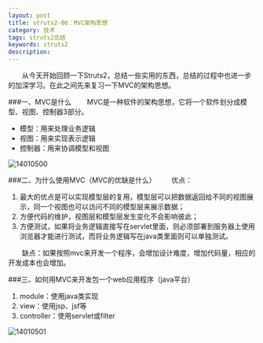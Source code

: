 ```yaml
---
layout: post
title: struts2-00：MVC架构思想
category: 技术
tags: struts2总结
keywords: struts2
description: 
---
```


　　从今天开始回顾一下Struts2，总结一些实用的东西，总结的过程中也进一步的加深学习。在此之间先来复习一下MVC的架构思想。

###一、MVC是什么
　　MVC是一种软件的架构思想，它将一个软件划分成模型、视图、控制器3部分。

* 模型：用来处理业务逻辑
* 视图：用来实现表示逻辑
* 控制器：用来协调模型和视图

![14010500](/public/img/tec/struts00.jpg)


###二、为什么使用MVC（MVC的优缺是什么）
　　优点：

1. 最大的优点是可以实现模型层的复用，模型层可以把数据返回给不同的视图展示，同一个视图也可以访问不同的模型层来展示数据；
2. 方便代码的维护，视图层和模型层发生变化不会影响彼此；
3. 方便测试，如果将业务逻辑直接写在servlet里面，则必须部署到服务器上使用浏览器才能进行测试，而将业务逻辑写在java类里面则可以单独测试。

　　缺点：如果按照mvc来开发一个程序，会增加设计难度，增加代码量，相应的开发成本也会增加。

###三、如何用MVC来开发包一个web应用程序（java平台）
　　
1. module：使用java类实现
2. view：使用jsp、jsf等
3. controller：使用servlet或filter

![14010501](/public/img/tec/struts01.jpg)